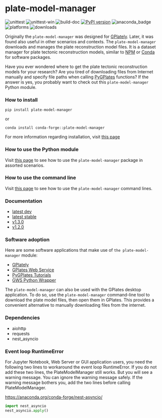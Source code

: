 # plate-model-manager

![unittest](https://github.com/michaelchin/plate-model-manager/actions/workflows/unittest.yml/badge.svg)
![unittest-win](https://github.com/michaelchin/plate-model-manager/actions/workflows/unittest-win.yml/badge.svg)
![build-doc](https://github.com/michaelchin/plate-model-manager/actions/workflows/build-doc-update-gh-pages.yml/badge.svg)
[![PyPI version](https://badge.fury.io/py/plate-model-manager.svg)](https://badge.fury.io/py/plate-model-manager)
![anaconda_badge](https://anaconda.org/conda-forge/plate-model-manager/badges/version.svg)
![platforms](https://anaconda.org/conda-forge/plate-model-manager/badges/platforms.svg)
![downloads](https://anaconda.org/conda-forge/plate-model-manager/badges/downloads.svg)

Originally the `plate-model-manager` was designed for [GPlately](https://github.com/GPlates/gplately). Later, it was found also useful in other scenarios and contexts. The `plate-model-manager` downloads and manages the plate reconstruction model files. It is a dataset manager for plate tectonic reconstruction models, similar to [NPM](https://www.npmjs.com/) or [Conda](https://anaconda.org/anaconda/conda) for software packages.

Have you ever wondered where to get the plate tectonic reconstruction models for your research? Are you tired of downloading files from Internet manually and specify file paths when calling [PyGPlates](https://www.gplates.org/docs/pygplates/) functions? If the answer is yes, you probably want to check out this `plate-model-manager` Python module.

### How to install

`pip install plate-model-manager`

or

`conda install conda-forge::plate-model-manager`

For more information regarding installation, visit [this page](https://michaelchin.github.io/plate-model-manager/latest/installation.html)

### How to use the Python module

Visit [this page](https://michaelchin.github.io/plate-model-manager/latest/basic_usages.html) to see how to use the `plate-model-manager` package in assorted scenarios.

### How to use the command line

Visit [this page](https://michaelchin.github.io/plate-model-manager/latest/command_line_interface.html) to see how to use the `plate-model-manager` command lines.

### Documentation

- [latest dev](https://michaelchin.github.io/plate-model-manager/latest/)
- [latest stable](https://michaelchin.github.io/plate-model-manager/stable/)
- [v1.3.0](https://michaelchin.github.io/plate-model-manager/v1.3.0/)
- [v1.2.0](https://michaelchin.github.io/plate-model-manager/v1.2.0/)

### Software adoption

Here are some software applications that make use of `the plate-model-manager` module:

- [GPlately](https://github.com/GPlates/gplately)
- [GPlates Web Service](https://github.com/GPlates/gplates-web-service)
- [PyGPlates Tutorials](https://github.com/GPlates/pygplates-tutorials)
- [GWS Python Wrapper](https://github.com/michaelchin/gwspy)

The `plate-model-manager` can also be used with the GPlates desktop application. To do so, use the `plate-model-manager` command-line tool to download the plate model files, then open them in GPlates. This provides a convenient alternative to manually downloading files from the internet.

### Dependencies

- aiohttp
- requests
- nest_asyncio

### Event loop RuntimeError

For Jupyter Notebook, Web Server or GUI application users, you need the following two lines to workaround the event loop RuntimeError.
If you do not add these two lines, the PlateModelManager still works. But you will see a warning message. You can ignore the warning message safely.
If the warning message bothers you, add the two lines before calling PlateModelManager.

https://anaconda.org/conda-forge/nest-asyncio/

```python
import nest_asyncio
nest_asyncio.apply()
```
